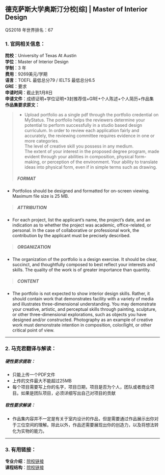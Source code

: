 ## 德克萨斯大学奥斯汀分校[综] | Master of Interior Design

QS2018 年世界排名：67

### 1. 官网相关信息：

**院校**：University of Texas At Austin  
**学位**：Master of Interior Design  
**学制**：3 年  
**费用**：9269美元/学期  
**语言**：TOEFL 最低总分79 / IELTS 最低总分6.5  
**GRE**：要求    
**申请时间**：截止到1月8日  
**申请文件**：成绩证明+学位证明+3封推荐信+GRE+个人陈述+个人简历+作品集  
**作品集要求原文：**   

> - Upload portfolio as a single pdf through the portfolio credential on MyStatus.
The portfolio helps the reviewers determine your potential to perform successfully in a studio based design curriculum. In order to review each application fairly and accurately, the reviewing committee requires evidence in one or more categories.  
The level of creative skill you possess in any medium.  
The extent of your interest in the proposed degree program, made evident through your abilities in composition, physical form-making, or perception of the environment.
Your ability to translate ideas into physical form, even if in simple terms such as drawing.  
> ##### FORMAT
- Portfolios should be designed and formatted for on-screen viewing. Maximum file size is 25 MB.
> ##### ATTRIBUTION  
- For each project, list the applicant’s name, the project’s date, and an indication as to whether the project was academic, office-related, or personal. In the case of collaborative or professional work, the contribution by the applicant must be precisely described.  
> ##### ORGANIZATION  
- The organization of the portfolio is a design exercise. It should be clear, succinct, and thoughtfully composed to best reflect your interests and skills. The quality of the work is of greater importance than quantity.
> ##### CONTENT  
- The portfolio is not expected to show interior design skills. Rather, it should contain work that demonstrates facility with a variety of media and illustrates three-dimensional understanding. You may demonstrate your creative, artistic, and perceptual skills through painting, sculpture, or other three-dimensional explorations, such as objects you have designed and/or constructed. Photography as an example of creative work must demonstrate intention in composition, color/light, or other critical point of view.


---


### 2. 马克君翻译与解读：

##### 硬性要求提取：
- 只能上传一个PDF文件
- 上传的文件最大不能超过25MB  
- 每个项目需要写上你的名字，项目日期，项目是否为个人，团队或者商业项目。如果是团队项目，必须详细写出自己对项目的贡献


##### 软性要求解读：
- 作品集内容并不一定是有关于室内设计的作品，但是需要通过作品展示出你对于三位空间的理解。除此以外，作品还需要展现出你的创造力，以及将想法转化为实物的能力。


---


### 3. 有用链接：

**专业介绍**：[院校链接](https://soa.utexas.edu/node/6835)  
**课程结构**：[院校链接](http://soa.utexas.edu/sites/default/disk/MID%20I%20Sample%20Curriculum_1017.pdf)
